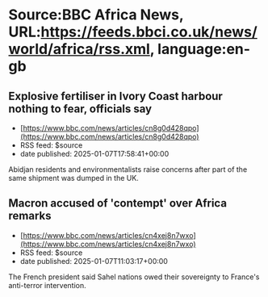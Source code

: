 # Source:BBC Africa News, URL:https://feeds.bbci.co.uk/news/world/africa/rss.xml, language:en-gb

## Explosive fertiliser in Ivory Coast harbour nothing to fear, officials say
 - [https://www.bbc.com/news/articles/cn8g0d428qpo](https://www.bbc.com/news/articles/cn8g0d428qpo)
 - RSS feed: $source
 - date published: 2025-01-07T17:58:41+00:00

Abidjan residents and environmentalists raise concerns after part of the same shipment was dumped in the UK.

## Macron accused of 'contempt' over Africa remarks
 - [https://www.bbc.com/news/articles/cn4xej8n7wxo](https://www.bbc.com/news/articles/cn4xej8n7wxo)
 - RSS feed: $source
 - date published: 2025-01-07T11:03:17+00:00

The French president said Sahel nations owed their sovereignty to France's anti-terror intervention.

